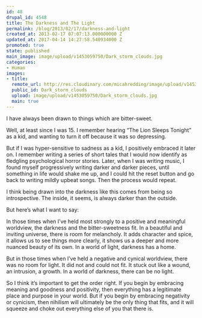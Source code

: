 ```yaml
---
id: 48
drupal_id: 4548
title: The Darkness and The Light
permalink: /blog/2013/02/17/darkness-and-light
created_at: 2013-02-17 07:07:13.000000000 Z
updated_at: 2017-04-14 14:27:58.540934000 Z
promoted: true
state: published
main_image: image/upload/v1453059750/Dark_storm_clouds.jpg
categories:
- Human
images:
- title: 
  remote_url: http://res.cloudinary.com/micahredding/image/upload/v1453059750/Dark_storm_clouds.jpg
  public_id: Dark_storm_clouds
  upload: image/upload/v1453059750/Dark_storm_clouds.jpg
  main: true
---
```

I have always been drawn to things which are bitter-sweet.

Well, at least since I was 15. I remember hearing “The Lion Sleeps Tonight” as a kid, and wanting to turn it off because it was so depressing. 

But if I was hyper-sensitive to sadness as a kid, I positively embraced it later on. I remember writing a series of short tales that I would now identify as fledgling psychological horror stories. Later, when I was writing music, I found myself progressively writing darker and darker pieces, until something in life would shake me up, and I could hit the reset button and go back to writing mildly upbeat songs. Then the process would repeat.

I think being drawn into the darkness like this comes from being so introspective. The inside, it seems, is always darker than the outside.

But here’s what I want to say:

In those times when I’ve held most strongly to a positive and meaningful worldview, the darkness and the bitter-sweetness fit. In a beautiful and inviting universe, there is room for melancholy. It adds character and spice, it allows us to see things more clearly, it shows us a deeper and more nuanced beauty of its own. In a world of light, darkness has a home.

But in those times when I’ve held a negative and cynical worldview, there was no room for light. It did not and could not fit. It stuck out like a wound, an intrusion, a growth. In a world of darkness, there can be no light.

So I think it’s important to get the order right. If you begin by embracing meaning and goodness and positivity, then everything has a legitimate place and purpose in your world. But if you begin by embracing negativity or cynicism, then nihilism will ultimately be the only thing that fits, and it will squeeze and choke out everything else of you that there is.
